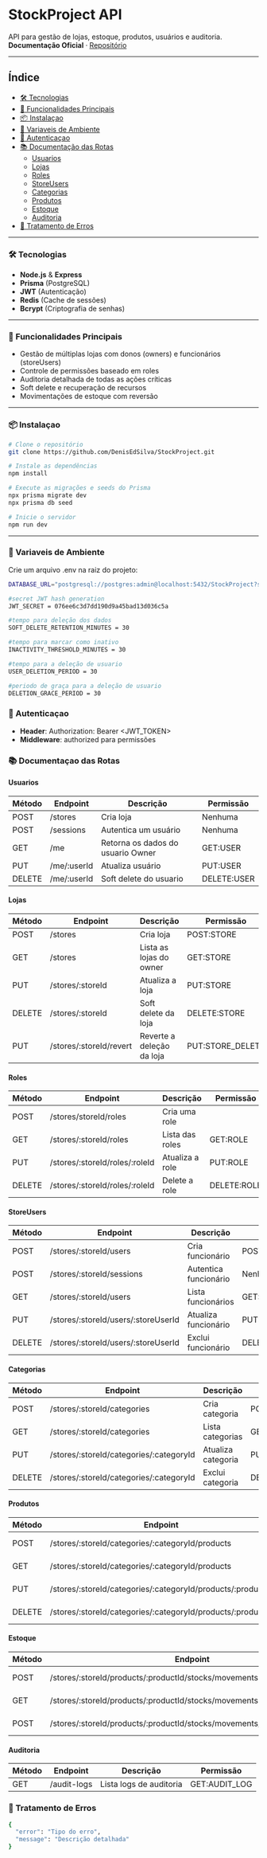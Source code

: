 # StockProject API

API para gestão de lojas, estoque, produtos, usuários e auditoria.  
**Documentação Oficial** · [Repositório](https://github.com/DenisEdSilva/StockProject)

---

## Índice
- [🛠 Tecnologias](#tecnologias)
- [🌟 Funcionalidades Principais](#funcionalidades-principais)
- [📦 Instalaçao](#instalacao)
- [🔧 Variaveis de Ambiente](#variaveis-de-ambiente)
- [🔑 Autenticaçao](#autenticacao)
- [📚 Documentação das Rotas](#documentacao-das-rotas)
  - [Usuarios](#usuarios)
  - [Lojas](#lojas)
  - [Roles](#roles)
  - [StoreUsers](#funcionarios-storeusers)
  - [Categorias](#categorias)
  - [Produtos](#produtos)
  - [Estoque](#estoque)
  - [Auditoria](#auditoria)
- [🚨 Tratamento de Erros](#tratamento-de-erros)

---

### 🛠 Tecnologias
- **Node.js** & **Express**  
- **Prisma** (PostgreSQL)  
- **JWT** (Autenticação)  
- **Redis** (Cache de sessões)  
- **Bcrypt** (Criptografia de senhas)

---

### 🌟 Funcionalidades Principais
- Gestão de múltiplas lojas com donos (owners) e funcionários (storeUsers)  
- Controle de permissões baseado em roles  
- Auditoria detalhada de todas as ações críticas  
- Soft delete e recuperação de recursos  
- Movimentações de estoque com reversão  

---

### 📦 Instalaçao
```bash
# Clone o repositório
git clone https://github.com/DenisEdSilva/StockProject.git

# Instale as dependências
npm install

# Execute as migrações e seeds do Prisma
npx prisma migrate dev
npx prisma db seed

# Inicie o servidor
npm run dev

```
---

### 🔧 Variaveis de Ambiente

Crie um arquivo .env na raiz do projeto:
```bash
DATABASE_URL="postgresql://postgres:admin@localhost:5432/StockProject?schema=public"

#secret JWT hash generation
JWT_SECRET = 076ee6c3d7dd190d9a45bad13d036c5a

#tempo para deleção dos dados
SOFT_DELETE_RETENTION_MINUTES = 30

#tempo para marcar como inativo
INACTIVITY_THRESHOLD_MINUTES = 30

#tempo para a deleção de usuario
USER_DELETION_PERIOD = 30

#periodo de graça para a deleção de usuario
DELETION_GRACE_PERIOD = 30

```

### 🔑 Autenticaçao
- **Header**: Authorization: Bearer <JWT_TOKEN>
- **Middleware**: authorized para permissões

### 📚 Documentaçao das Rotas
#### Usuarios

| Método	|   Endpoint  | Descrição                         |   Permissão   |
|---------|-------------|-----------------------------------|---------------|
| POST	  | /stores	    | Cria loja                         |    Nenhuma    |
| POST    | /sessions   | Autentica um usuário              |    Nenhuma    |
| GET     | /me         | Retorna os dados do usuario Owner |    GET:USER   |
| PUT     | /me/:userId | Atualiza usuário                  |    PUT:USER   |
| DELETE  | /me/:userId | Soft delete do usuario            |  DELETE:USER  |

#### Lojas

|  Método 	| Endpoint | Descrição | Permissão |
|-----------|----------|-----------|-----------|
|   POST	  | /stores	 | Cria loja | POST:STORE |
|    GET    | /stores | Lista as lojas do owner | GET:STORE |
|    PUT    | /stores/:storeId | Atualiza a loja | PUT:STORE |
|  DELETE   | /stores/:storeId | Soft delete da loja | DELETE:STORE |
|    PUT    | /stores/:storeId/revert | Reverte a deleção da loja | PUT:STORE_DELETE |

#### Roles

|  Método 	| Endpoint | Descrição | Permissão |
|-----------|----------|-----------|-----------|
| POST	  | /stores/storeId/roles	 | Cria uma role |
| GET | /stores/:storeId/roles | Lista das roles | GET:ROLE |
| PUT | /stores/:storeId/roles/:roleId | Atualiza a role | PUT:ROLE |
| DELETE | /stores/:storeId/roles/:roleId | Delete a role | DELETE:ROLE |

#### StoreUsers

|  Método 	| Endpoint | Descrição | Permissão |
|-----------|----------|-----------|-----------|
| POST	  | /stores/:storeId/users | Cria funcionário | POST:STORE_USER |
| POST | /stores/:storeId/sessions | Autentica funcionário | Nenhuma |
| GET | /stores/:storeId/users | Lista funcionários | GET:STORE_USER |
| PUT | /stores/:storeId/users/:storeUserId | Atualiza funcionário | PUT:STORE_USER |
| DELETE | /stores/:storeId/users/:storeUserId | Exclui funcionário	| DELETE:STORE_USER |

#### Categorias

|  Método 	| Endpoint | Descrição | Permissão |
|-----------|----------|-----------|-----------|
| POST	  | /stores/:storeId/categories	 | Cria categoria | POST:CATEGORY |
| GET | /stores/:storeId/categories | Lista categorias | GET:CATEGORY |
| PUT | /stores/:storeId/categories/:categoryId	| Atualiza categoria | PUT:CATEGORY |
| DELETE | /stores/:storeId/categories/:categoryId | Exclui categoria	| DELETE:CATEGORY |

#### Produtos

|  Método 	| Endpoint | Descrição | Permissão |
|-----------|----------|-----------|-----------|
| POST	  | /stores/:storeId/categories/:categoryId/products	 | Cria produto | PUT:PRODUCT |
| GET | /stores/:storeId/categories/:categoryId/products | Lista produtos	| GET:PRODUCT |
| PUT | /stores/:storeId/categories/:categoryId/products/:productId	| Atualiza produto | PUT:PRODUCT |
| DELETE | /stores/:storeId/categories/:categoryId/products/:productId | Exclui produto	 | DELETE:PRODUCT |

#### Estoque

|  Método 	| Endpoint | Descrição | Permissão |
|-----------|----------|-----------|-----------|
| POST | /stores/:storeId/products/:productId/stocks/movements | Cria movimentação | POST:STOCK |
|GET | /stores/:storeId/products/:productId/stocks/movements | Lista movimentações | GET:STOCK |
| POST | /stores/:storeId/products/:productId/stocks/movements/:movementId/revert | Reverte movimentação | POST:STOCK |

#### Auditoria

|  Método 	| Endpoint | Descrição | Permissão |
|-----------|----------|-----------|-----------|
| GET |	/audit-logs | Lista logs de auditoria | GET:AUDIT_LOG |

### 🚨 Tratamento de Erros
```bash
{
  "error": "Tipo do erro",
  "message": "Descrição detalhada"
}
```